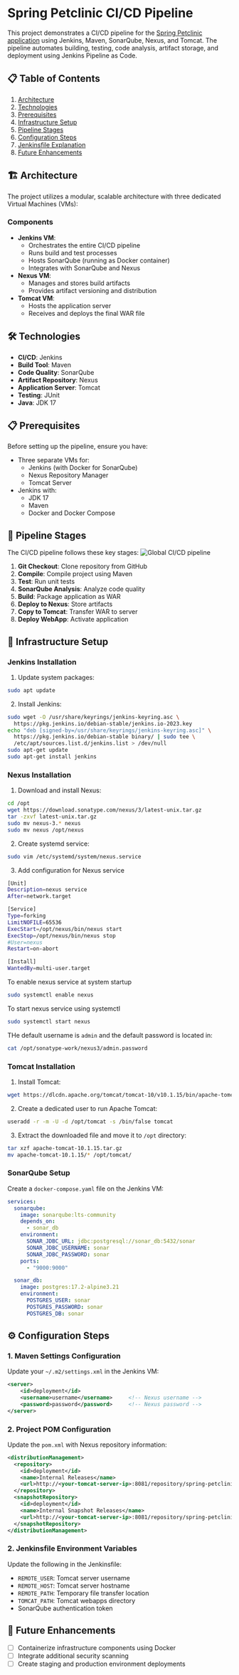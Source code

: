 # Spring Petclinic CI/CD Pipeline

This project demonstrates a CI/CD pipeline for the [Spring Petclinic application](https://github.com/spring-projects/spring-petclinic) using Jenkins, Maven, SonarQube, Nexus, and Tomcat. The pipeline automates building, testing, code analysis, artifact storage, and deployment using Jenkins Pipeline as Code.


## 📋 Table of Contents
1. [Architecture](#-architecture)
2. [Technologies](#-technologies)
3. [Prerequisites](#-prerequisites)
4. [Infrastructure Setup](#-infrastructure-setup)
5. [Pipeline Stages](#-pipeline-stages)
6. [Configuration Steps](#-configuration-steps)
7. [Jenkinsfile Explanation](#-jenkinsfile-breakdown)
8. [Future Enhancements](#-future-enhancements)

## 🏗️ Architecture
The project utilizes a modular, scalable architecture with three dedicated Virtual Machines (VMs):

### Components
- **Jenkins VM**: 
  - Orchestrates the entire CI/CD pipeline
  - Runs build and test processes
  - Hosts SonarQube (running as Docker container)
  - Integrates with SonarQube and Nexus
- **Nexus VM**: 
  - Manages and stores build artifacts
  - Provides artifact versioning and distribution
- **Tomcat VM**:
  - Hosts the application server
  - Receives and deploys the final WAR file

## 🛠️ Technologies
- **CI/CD**: Jenkins
- **Build Tool**: Maven
- **Code Quality**: SonarQube
- **Artifact Repository**: Nexus
- **Application Server**: Tomcat
- **Testing**: JUnit
- **Java**: JDK 17

## 📋 Prerequisites
Before setting up the pipeline, ensure you have:
- Three separate VMs for:
  - Jenkins (with Docker for SonarQube)
  - Nexus Repository Manager
  - Tomcat Server
- Jenkins with:
  - JDK 17
  - Maven
  - Docker and Docker Compose
 
## 🔄 Pipeline Stages
The CI/CD pipeline follows these key stages:
![Global CI/CD pipeline](/images/cicd-pipeline.png)

1. **Git Checkout**: Clone repository from GitHub
2. **Compile**: Compile project using Maven
3. **Test**: Run unit tests
4. **SonarQube Analysis**: Analyze code quality
5. **Build**: Package application as WAR
6. **Deploy to Nexus**: Store artifacts
7. **Copy to Tomcat**: Transfer WAR to server
8. **Deploy WebApp**: Activate application

## 🔧 Infrastructure Setup

### Jenkins Installation
1. Update system packages:
```bash
sudo apt update
```

2. Install Jenkins:
```bash
sudo wget -O /usr/share/keyrings/jenkins-keyring.asc \
  https://pkg.jenkins.io/debian-stable/jenkins.io-2023.key
echo "deb [signed-by=/usr/share/keyrings/jenkins-keyring.asc]" \
  https://pkg.jenkins.io/debian-stable binary/ | sudo tee \
  /etc/apt/sources.list.d/jenkins.list > /dev/null
sudo apt-get update
sudo apt-get install jenkins
```

### Nexus Installation
1. Download and install Nexus:
```bash
cd /opt
wget https://download.sonatype.com/nexus/3/latest-unix.tar.gz
tar -zxvf latest-unix.tar.gz
sudo mv nexus-3.* nexus
sudo mv nexus /opt/nexus

```

2. Create systemd service:
```bash
sudo vim /etc/systemd/system/nexus.service
```

3.  Add configuration for Nexus service
```bash
[Unit]
Description=nexus service
After=network.target

[Service]
Type=forking
LimitNOFILE=65536
ExecStart=/opt/nexus/bin/nexus start
ExecStop=/opt/nexus/bin/nexus stop
#User=nexus
Restart=on-abort

[Install]
WantedBy=multi-user.target
```

To enable nexus service at system startup

```bash
sudo systemctl enable nexus
```

To start nexus service using systemctl
```bash
sudo systemctl start nexus
```
THe default username is `admin` and the default password is located in:
```bash
cat /opt/sonatype-work/nexus3/admin.password
```

### Tomcat Installation
1. Install Tomcat:
```bash
wget https://dlcdn.apache.org/tomcat/tomcat-10/v10.1.15/bin/apache-tomcat-10.1.15.tar.gz
```
2. Create a dedicated user to run Apache Tomcat:
```bash
useradd -r -m -U -d /opt/tomcat -s /bin/false tomcat 
```
3. Extract the downloaded file and move it to `/opt` directory:
```bash
tar xzf apache-tomcat-10.1.15.tar.gz
mv apache-tomcat-10.1.15/* /opt/tomcat/
```

### SonarQube Setup
Create a `docker-compose.yaml` file on the Jenkins VM:

```yaml
services:
  sonarqube:
    image: sonarqube:lts-community
    depends_on:
      - sonar_db
    environment:
      SONAR_JDBC_URL: jdbc:postgresql://sonar_db:5432/sonar
      SONAR_JDBC_USERNAME: sonar
      SONAR_JDBC_PASSWORD: sonar
    ports:
      - "9000:9000"

  sonar_db:
    image: postgres:17.2-alpine3.21
    environment:
      POSTGRES_USER: sonar
      POSTGRES_PASSWORD: sonar
      POSTGRES_DB: sonar
```

## ⚙️ Configuration Steps

### 1. Maven Settings Configuration
Update your `~/.m2/settings.xml` in the Jenkins VM:

```xml
<server>
    <id>deployment</id>
    <username>username</username>     <!-- Nexus username -->
    <password>password</password>     <!-- Nexus password -->
</server>
```

### 2. Project POM Configuration
Update the `pom.xml` with Nexus repository information:

```xml
<distributionManagement>
  <repository>
    <id>deployment</id>
    <name>Internal Releases</name>
    <url>http://<your-tomcat-server-ip>:8081/repository/spring-petclinic-release/</url>
  </repository>
  <snapshotRepository>
    <id>deployment</id>
    <name>Internal Snapshot Releases</name>
    <url>http://<your-tomcat-server-ip>:8081/repository/spring-petclinic-snap/</url>
  </snapshotRepository>
</distributionManagement>
```


### 2. Jenkinsfile Environment Variables

Update the following in the Jenkinsfile:
- `REMOTE_USER`: Tomcat server username
- `REMOTE_HOST`: Tomcat server hostname
- `REMOTE_PATH`: Temporary file transfer location
- `TOMCAT_PATH`: Tomcat webapps directory
- SonarQube authentication token



## 🚧 Future Enhancements

- [ ] Containerize infrastructure components using Docker
- [ ] Integrate additional security scanning
- [ ] Create staging and production environment deployments
